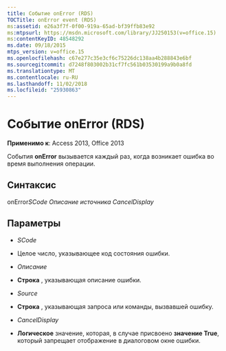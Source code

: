 ```yaml
---
title: Событие onError (RDS)
TOCTitle: onError event (RDS)
ms:assetid: e26a3f7f-0f00-919a-65ad-bf39ffb83e92
ms:mtpsurl: https://msdn.microsoft.com/library/JJ250153(v=office.15)
ms:contentKeyID: 48548292
ms.date: 09/18/2015
mtps_version: v=office.15
ms.openlocfilehash: c67e277c35e3cf6c75226dc138aa4b288843e6bf
ms.sourcegitcommit: d7248f803002b31cf7fc561b03530199a9b0a8fd
ms.translationtype: MT
ms.contentlocale: ru-RU
ms.lasthandoff: 11/02/2018
ms.locfileid: "25930863"
---
```

# <a name="onerror-event-rds"></a>Событие onError (RDS)


**Применимо к**: Access 2013, Office 2013

События **onError** вызывается каждый раз, когда возникает ошибка во время выполнения операции.

## <a name="syntax"></a>Синтаксис

onError*SCode* *Описание* *источника* *CancelDisplay*

## <a name="parameters"></a>Параметры

  - *SCode*

  - Целое число, указывающее код состояния ошибки.

  - *Описание*

  - **Строка** , указывающая описание ошибки.

  - *Source*

  - **Строка** , указывающая запроса или команды, вызвавшей ошибку.

  - *CancelDisplay*

  - **Логическое** значение, которая, в случае присвоено **значение True**, который запрещает отображение в диалоговом окне ошибки.

